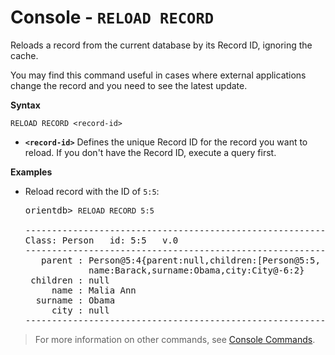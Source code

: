 # Console - `RELOAD RECORD`

Reloads a record from the current database by its Record ID, ignoring the cache.

You may find this command useful in cases where external applications change the record and you need to see the latest update.

**Syntax**

```
RELOAD RECORD <record-id>
```

- **`<record-id>`** Defines the unique Record ID for the record you want to reload.  If you don't have the Record ID, execute a query first.

**Examples**

- Reload record with the ID of `5:5`:

  <pre>
  orientdb> <code class='lang-sql userinput'>RELOAD RECORD 5:5</code>

  ------------------------------------------------------------------------
  Class: Person   id: 5:5   v.0
  ------------------------------------------------------------------------
     parent : Person@5:4{parent:null,children:[Person@5:5, Person@5:6],
              name:Barack,surname:Obama,city:City@-6:2}
   children : null
       name : Malia Ann
    surname : Obama
       city : null
  ------------------------------------------------------------------------
  </pre>

>For more information on other commands, see [Console Commands](Console-Commands.md).
